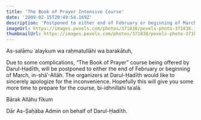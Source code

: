 ```yaml
---
title: 'The Book of Prayer Intensive Course'
date: '2009-02-15T20:49:54.169Z'
description: 'Postponed to either end of February or beginning of March, in-shāʾ-Allāh'
imageUrl: https://images.pexels.com/photos/371838/pexels-photo-371838.jpeg
thumbnailUrl: https://images.pexels.com/photos/371838/pexels-photo-371838.jpeg?auto=compress&cs=tinysrgb&dpr=2&h=750&w=1260
---
```


As-salāmu ʿalaykum wa raḥmatullāhi wa barakātuh,

Due to some complications, “The Book of Prayer” course being offered by Darul-Ḥadīth, will be postponed to either the end of February or beginning of March, in-shāʾ-Allāh. The organizers at Darul-Ḥadīth would like to sincerely apologize for the inconvenience. Hopefully this will give you some more time to prepare for the course, bi-idhnillahi taʿalá.

Bārak Allāhu fīkum

Dār As-Ṣaḥāba Admin on behalf of Darul-Ḥadīth.
